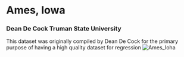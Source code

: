 # Ames, Iowa
### Dean De Cock Truman State University
This dataset was originally compiled by Dean De Cock for the primary purpose of having a high quality dataset for regression
![Ames_Ioha](https://masters-sms.agron.iastate.edu/Content/Images/iowa_map.gif)
